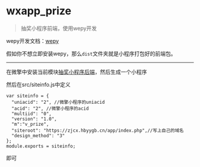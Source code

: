 # wxapp_prize
>抽奖小程序前端，使用wepy开发

wepy开发文档：[wepy](https://tencent.github.io/wepy/document.html#/)

假如你不想立即安装wepy，那么``dist``文件夹就是小程序打包好的前端包。
***

在微擎中安装当前模块[抽奖小程序后端](https://github.com/qq3245096941/module_prize)，然后生成一个小程序

然后在src/siteinfo.js中定义
```
var siteinfo = {
  "uniacid": "2", //微擎小程序的uniacid
  "acid": "2", //微擎小程序的acid
  "multiid": "0",
  "version": "1.0",
  "m":"v_prize",
  "siteroot": "https://zjcx.hbyygb.cn/app/index.php",//写上自己的域名
  "design_method": "3"
};
module.exports = siteinfo;
```
即可
